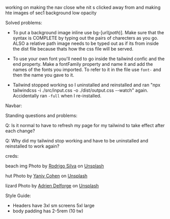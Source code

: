 working on making the nav close whe nit s clicked away from
and making hte images of sec1 background low opacity 


Solved problems:
- To put a background image inline use bg-[url(*path*)]. Make sure that the syntax is COMPLETE by typing out the pairs of charecters as you go. ALSO a relative path image needs to be typed out as if its from inside the dist file because thats how the css file will be served. 
- To use your own font you'll need to go inside the tailwind confic and the end property. Make a fontFamily property and name it and add the names of the fonts you imported. To refer to it in the file use `font-` and then the name you gave to it.

- Tailwind stopped working so I uninstalled and reinstalled and ran "npx tailwindcss -i ./src/input.css -o ./dist/output.css --watch" again. Accidentally ran `-full` when I re-installed.


Navbar:



Standing questions and problems:

Q: Is it normal to have to refresh my page for my tailwind to take effect after each change?

Q: Why did my tailwind stop working and have to be uninstalled and reinstalled to work again?


creds:

beach img
Photo by <a href="https://unsplash.com/@rodrigoesant?utm_source=unsplash&utm_medium=referral&utm_content=creditCopyText">Rodrigo Silva</a> on <a href="https://unsplash.com/t/nature?utm_source=unsplash&utm_medium=referral&utm_content=creditCopyText">Unsplash</a>
  
hut
Photo by <a href="https://unsplash.com/@yanivcphoto?utm_source=unsplash&utm_medium=referral&utm_content=creditCopyText">Yaniv Cohen</a> on <a href="https://unsplash.com/?utm_source=unsplash&utm_medium=referral&utm_content=creditCopyText">Unsplash</a>
  

  lizard
  Photo by <a href="https://unsplash.com/@adriendlf?utm_source=unsplash&utm_medium=referral&utm_content=creditCopyText">Adrien Delforge</a> on <a href="https://unsplash.com/t/nature?utm_source=unsplash&utm_medium=referral&utm_content=creditCopyText">Unsplash</a>
  

  Style Guide:

  - Headers have 3xl sm screens 5xl large
  - body padding has 2-5rem (10 tw)